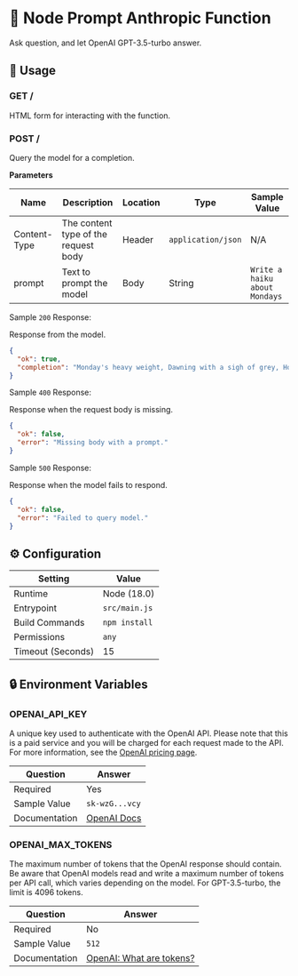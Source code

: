 # 🤖 Node Prompt Anthropic Function

Ask question, and let OpenAI GPT-3.5-turbo answer.

## 🧰 Usage

### GET /

HTML form for interacting with the function.

### POST /

Query the model for a completion.

**Parameters**

| Name         | Description                          | Location | Type               | Sample Value                  |
| ------------ | ------------------------------------ | -------- | ------------------ | ----------------------------- |
| Content-Type | The content type of the request body | Header   | `application/json` | N/A                           |
| prompt       | Text to prompt the model             | Body     | String             | `Write a haiku about Mondays` |

Sample `200` Response:

Response from the model.

```json
{
  "ok": true,
  "completion": "Monday's heavy weight, Dawning with a sigh of grey, Hopeful hearts await."
}
```

Sample `400` Response:

Response when the request body is missing.

```json
{
  "ok": false,
  "error": "Missing body with a prompt."
}
```

Sample `500` Response:

Response when the model fails to respond.

```json
{
  "ok": false,
  "error": "Failed to query model."
}
```

## ⚙️ Configuration

| Setting           | Value         |
| ----------------- | ------------- |
| Runtime           | Node (18.0)   |
| Entrypoint        | `src/main.js` |
| Build Commands    | `npm install` |
| Permissions       | `any`         |
| Timeout (Seconds) | 15            |

## 🔒 Environment Variables

### OPENAI_API_KEY

A unique key used to authenticate with the OpenAI API. Please note that this is a paid service and you will be charged for each request made to the API. For more information, see the [OpenAI pricing page](https://openai.com/pricing/).

| Question      | Answer                                                                      |
| ------------- | --------------------------------------------------------------------------- |
| Required      | Yes                                                                         |
| Sample Value  | `sk-wzG...vcy`                                                              |
| Documentation | [OpenAI Docs](https://platform.openai.com/docs/quickstart/add-your-api-key) |

### OPENAI_MAX_TOKENS

The maximum number of tokens that the OpenAI response should contain. Be aware that OpenAI models read and write a maximum number of tokens per API call, which varies depending on the model. For GPT-3.5-turbo, the limit is 4096 tokens.

| Question      | Answer                                                                                                        |
| ------------- | ------------------------------------------------------------------------------------------------------------- |
| Required      | No                                                                                                            |
| Sample Value  | `512`                                                                                                         |
| Documentation | [OpenAI: What are tokens?](https://help.openai.com/en/articles/4936856-what-are-tokens-and-how-to-count-them) |
